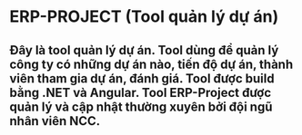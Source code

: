 # ERP-PROJECT (Tool quản lý dự án)
  Đây là tool quản lý dự án. Tool dùng để quản lý công ty có những dự án nào, tiến độ dự án, thành viên tham gia dự án, đánh giá.
  Tool được build bằng .NET và Angular.
  Tool ERP-Project được quản lý và cập nhật thường xuyên bởi đội ngũ nhân viên NCC. 
  -----
